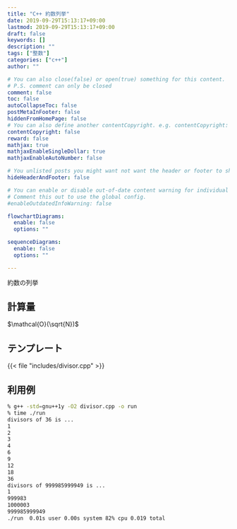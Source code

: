 ```yaml
---
title: "C++ 約数列挙"
date: 2019-09-29T15:13:17+09:00
lastmod: 2019-09-29T15:13:17+09:00
draft: false
keywords: []
description: ""
tags: ["整数"]
categories: ["c++"]
author: ""

# You can also close(false) or open(true) something for this content.
# P.S. comment can only be closed
comment: false
toc: false
autoCollapseToc: false
postMetaInFooter: false
hiddenFromHomePage: false
# You can also define another contentCopyright. e.g. contentCopyright: "This is another copyright."
contentCopyright: false
reward: false
mathjax: true
mathjaxEnableSingleDollar: true
mathjaxEnableAutoNumber: false

# You unlisted posts you might want not want the header or footer to show
hideHeaderAndFooter: false

# You can enable or disable out-of-date content warning for individual post.
# Comment this out to use the global config.
#enableOutdatedInfoWarning: false

flowchartDiagrams:
  enable: false
  options: ""

sequenceDiagrams: 
  enable: false
  options: ""

---
```


約数の列挙
<!--more-->

## 計算量
$\mathcal{O}(\sqrt{N})$

## テンプレート
{{< file "includes/divisor.cpp" >}}

## 利用例
```sh
% g++ -std=gnu++1y -O2 divisor.cpp -o run
% time ./run
divisors of 36 is ...
1
2
3
4
6
9
12
18
36
divisors of 999985999949 is ...
1
999983
1000003
999985999949
./run  0.01s user 0.00s system 82% cpu 0.019 total
```
